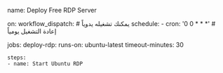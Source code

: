 name: Deploy Free RDP Server

on:
  workflow_dispatch: # يمكنك تشغيله يدوياً
  schedule:
    - cron: '0 0 * * *' # إعادة التشغيل يومياً

jobs:
  deploy-rdp:
    runs-on: ubuntu-latest
    timeout-minutes: 30

    steps:
    - name: Start Ubuntu RDP
